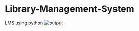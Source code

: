 # Library-Management-System
LMS using python
![output](https://user-images.githubusercontent.com/84903276/144707805-d1f4a669-a351-4898-ab27-ae00c1c526d0.PNG)
